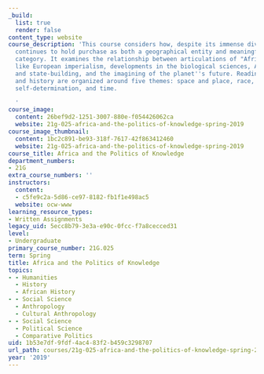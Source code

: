 ```yaml
---
_build:
  list: true
  render: false
content_type: website
course_description: 'This course considers how, despite its immense diversity, Africa
  continues to hold purchase as both a geographical entity and meaningful knowledge
  category. It examines the relationship between articulations of "Africa" and projects
  like European imperialism, developments in the biological sciences, African de-colonization
  and state-building, and the imagining of the planet''s future. Readings in anthropology
  and history are organized around five themes: space and place, race, representation,
  self-determination, and time.

  '
course_image:
  content: 26bef9d2-1251-3007-880e-f054426062ca
  website: 21g-025-africa-and-the-politics-of-knowledge-spring-2019
course_image_thumbnail:
  content: 1bc2c891-be93-318f-7617-42f863412460
  website: 21g-025-africa-and-the-politics-of-knowledge-spring-2019
course_title: Africa and the Politics of Knowledge
department_numbers:
- 21G
extra_course_numbers: ''
instructors:
  content:
  - c5fe9c2a-5d86-ce97-8182-fb1f1e498ac5
  website: ocw-www
learning_resource_types:
- Written Assignments
legacy_uid: 5ecc8b79-3e3a-e90c-0fcc-f7a8cecced31
level:
- Undergraduate
primary_course_number: 21G.025
term: Spring
title: Africa and the Politics of Knowledge
topics:
- - Humanities
  - History
  - African History
- - Social Science
  - Anthropology
  - Cultural Anthropology
- - Social Science
  - Political Science
  - Comparative Politics
uid: 1b53e7df-9fdf-4ac4-83f2-b459c3298707
url_path: courses/21g-025-africa-and-the-politics-of-knowledge-spring-2019
year: '2019'
---
```

